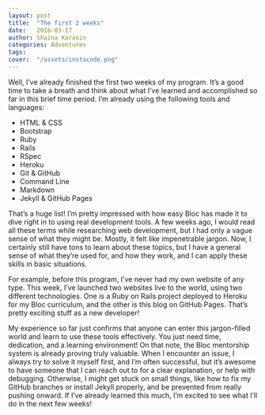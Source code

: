 ```yaml
---
layout: post
title:  "The first 2 weeks"
date:   2016-03-17
author: Shaina Karasin
categories: Adventures
tags:	
cover:  "/assets/instacode.png"
---
```

Well, I’ve already finished the first two weeks of my program. It’s a good time to take a breath and think about what I’ve learned and accomplished so far in this brief time period. I’m already using the following tools and languages:

* HTML & CSS
* Bootstrap
* Ruby
* Rails
* RSpec
* Heroku
* Git & GitHub
* Command Line
* Markdown
* Jekyll & GitHub Pages

That’s a huge list! I’m pretty impressed with how easy Bloc has made it to dive right in to using real development tools. A few weeks ago, I would read all these terms while researching web development, but I had only a vague sense of what they might be. Mostly, it felt like impenetrable jargon. Now, I certainly still have tons to learn about these topics, but I have a general sense of what they’re used for, and how they work, and I can apply these skills in basic situations.

For example, before this program, I’ve never had my own website of any type. This week, I’ve launched two websites live to the world, using two different technologies. One is a Ruby on Rails project deployed to Heroku for my Bloc curriculum, and the other is this blog on GitHub Pages. That’s pretty exciting stuff as a new developer!

My experience so far just confirms that anyone can enter this jargon-filled world and learn to use these tools effectively. You just need time, dedication, and a learning environment! On that note, the Bloc mentorship system is already proving truly valuable. When I encounter an issue, I always try to solve it myself first, and I’m often successful, but it’s awesome to have someone that I can reach out to for a clear explanation, or help with debugging. Otherwise, I might get stuck on small things, like how to fix my GitHub branches or install Jekyll properly, and be prevented from really pushing onward. If I’ve already learned this much, I’m excited to see what I’ll do in the next few weeks!
